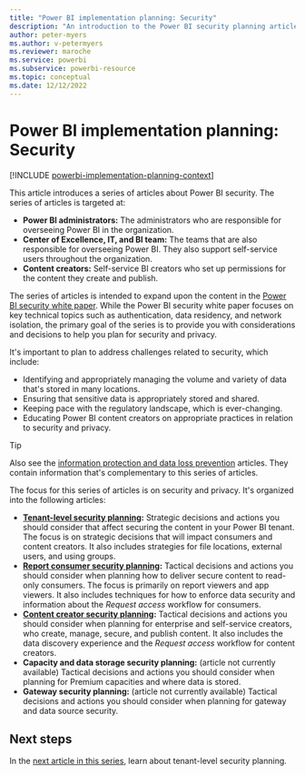 ```yaml
---
title: "Power BI implementation planning: Security"
description: "An introduction to the Power BI security planning articles."
author: peter-myers
ms.author: v-petermyers
ms.reviewer: maroche
ms.service: powerbi
ms.subservice: powerbi-resource
ms.topic: conceptual
ms.date: 12/12/2022
---
```


# Power BI implementation planning: Security

[!INCLUDE [powerbi-implementation-planning-context](includes/powerbi-implementation-planning-context.md)]

This article introduces a series of articles about Power BI security. The series of articles is targeted at:

- **Power BI administrators:** The administrators who are responsible for overseeing Power BI in the organization.
- **Center of Excellence, IT, and BI team:** The teams that are also responsible for overseeing Power BI. They also support self-service users throughout the organization.
- **Content creators:** Self-service BI creators who set up permissions for the content they create and publish.

The series of articles is intended to expand upon the content in the [Power BI security white paper](whitepaper-powerbi-security.md). While the Power BI security white paper focuses on key technical topics such as authentication, data residency, and network isolation, the primary goal of the series is to provide you with considerations and decisions to help you plan for security and privacy.

It's important to plan to address challenges related to security, which include:

- Identifying and appropriately managing the volume and variety of data that's stored in many locations.
- Ensuring that sensitive data is appropriately stored and shared.
- Keeping pace with the regulatory landscape, which is ever-changing.
- Educating Power BI content creators on appropriate practices in relation to security and privacy.

> [!TIP]
> Also see the [information protection and data loss prevention](powerbi-implementation-planning-info-protection-data-loss-prevention-overview.md) articles. They contain information that's complementary to this series of articles.

The focus for this series of articles is on security and privacy. It's organized into the following articles:

- **[Tenant-level security planning](powerbi-implementation-planning-security-tenant-level-planning.md):** Strategic decisions and actions you should consider that affect securing the content in your Power BI tenant. The focus is on strategic decisions that will impact consumers and content creators. It also includes strategies for file locations, external users, and using groups.
- **[Report consumer security planning](powerbi-implementation-planning-security-report-consumer-planning.md):** Tactical decisions and actions you should consider when planning how to deliver secure content to read-only consumers. The focus is primarily on report viewers and app viewers. It also includes techniques for how to enforce data security and information about the *Request access* workflow for consumers.
- **[Content creator security planning](powerbi-implementation-planning-security-content-creator-planning.md):** Tactical decisions and actions you should consider when planning for enterprise and self-service creators, who create, manage, secure, and publish content. It also includes the data discovery experience and the *Request access* workflow for content creators.
- **Capacity and data storage security planning:** (article not currently available) Tactical decisions and actions you should consider when planning for Premium capacities and where data is stored.
- **Gateway security planning:** (article not currently available) Tactical decisions and actions you should consider when planning for gateway and data source security.

## Next steps

In the [next article in this series](powerbi-implementation-planning-security-tenant-level-planning.md), learn about tenant-level security planning.
